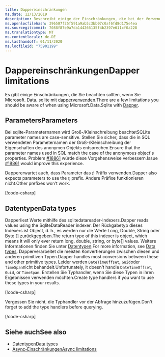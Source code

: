 ```yaml
---
title: Dappereinschränkungen
ms.date: 12/13/2019
description: Beschreibt einige der Einschränkungen, die bei der Verwendung von dapperauftreten werden.
ms.openlocfilehash: 396507f25f591a9ab5c3bb07c0af6fd8d175e4ea
ms.sourcegitcommit: 7088f87e9a7da144266135f4b2397e611cf0a228
ms.translationtype: MT
ms.contentlocale: de-DE
ms.lasthandoff: 01/11/2020
ms.locfileid: "75901199"
---
```

# <a name="dapper-limitations"></a><span data-ttu-id="59ad5-103">Dappereinschränkungen</span><span class="sxs-lookup"><span data-stu-id="59ad5-103">Dapper limitations</span></span>

<span data-ttu-id="59ad5-104">Es gibt einige Einschränkungen, die Sie beachten sollten, wenn Sie Microsoft. Data. sqlite mit [dapperverwenden](https://stackexchange.github.io/Dapper/).</span><span class="sxs-lookup"><span data-stu-id="59ad5-104">There are a few limitations you should be aware of when using Microsoft.Data.Sqlite with [Dapper](https://stackexchange.github.io/Dapper/).</span></span>

## <a name="parameters"></a><span data-ttu-id="59ad5-105">Parameters</span><span class="sxs-lookup"><span data-stu-id="59ad5-105">Parameters</span></span>

<span data-ttu-id="59ad5-106">Bei sqlite-Parameternamen wird Groß-/Kleinschreibung beachtet</span><span class="sxs-lookup"><span data-stu-id="59ad5-106">SQLite parameter names are case-sensitive.</span></span> <span data-ttu-id="59ad5-107">Stellen Sie sicher, dass die in SQL verwendeten Parameternamen der Groß-/Kleinschreibung der Eigenschaften des anonymen Objekts entsprechen.</span><span class="sxs-lookup"><span data-stu-id="59ad5-107">Ensure that the parameter names used in SQL match the case of the anonymous object's properties.</span></span> <span data-ttu-id="59ad5-108">Problem [#18861](https://github.com/dotnet/efcore/issues/18861) würde diese Vorgehensweise verbessern.</span><span class="sxs-lookup"><span data-stu-id="59ad5-108">Issue [#18861](https://github.com/dotnet/efcore/issues/18861) would improve this experience.</span></span>

<span data-ttu-id="59ad5-109">Dappererwartet auch, dass Parameter das `@` Präfix verwenden.</span><span class="sxs-lookup"><span data-stu-id="59ad5-109">Dapper also expects parameters to use the `@` prefix.</span></span> <span data-ttu-id="59ad5-110">Andere Präfixe funktionieren nicht.</span><span class="sxs-lookup"><span data-stu-id="59ad5-110">Other prefixes won't work.</span></span>

[!code-csharp[](../../../../samples/snippets/standard/data/sqlite/DapperSample/Program.cs?name=snippet_Parameter)]

## <a name="data-types"></a><span data-ttu-id="59ad5-111">Datentypen</span><span class="sxs-lookup"><span data-stu-id="59ad5-111">Data types</span></span>

<span data-ttu-id="59ad5-112">Dapperliest Werte mithilfe des sqlitedatareader-Indexers.</span><span class="sxs-lookup"><span data-stu-id="59ad5-112">Dapper reads values using the SqliteDataReader indexer.</span></span> <span data-ttu-id="59ad5-113">Der Rückgabetyp dieses Indexers ist Object, d. h., es werden nur die Werte Long, Double, String oder Byte [] zurückgegeben.</span><span class="sxs-lookup"><span data-stu-id="59ad5-113">The return type of this indexer is object, which means it will only ever return long, double, string, or byte[] values.</span></span> <span data-ttu-id="59ad5-114">Weitere Informationen finden Sie unter [Datentypen](types.md).</span><span class="sxs-lookup"><span data-stu-id="59ad5-114">For more information, see [Data types](types.md).</span></span> <span data-ttu-id="59ad5-115">Dapperverarbeitet die meisten Konvertierungen zwischen diesen und anderen primitiven Typen.</span><span class="sxs-lookup"><span data-stu-id="59ad5-115">Dapper handles most conversions between these and other primitive types.</span></span> <span data-ttu-id="59ad5-116">Leider werden `DateTimeOffset`, `Guid`oder `TimeSpan`nicht behandelt.</span><span class="sxs-lookup"><span data-stu-id="59ad5-116">Unfortunately, it doesn't handle `DateTimeOffset`, `Guid`, or `TimeSpan`.</span></span> <span data-ttu-id="59ad5-117">Erstellen Sie Typhandler, wenn Sie diese Typen in ihren Ergebnissen verwenden möchten.</span><span class="sxs-lookup"><span data-stu-id="59ad5-117">Create type handlers if you want to use these types in your results.</span></span>

[!code-csharp[](../../../../samples/snippets/standard/data/sqlite/DapperSample/Program.cs?name=snippet_TypeHandlers)]

<span data-ttu-id="59ad5-118">Vergessen Sie nicht, die Typhandler vor der Abfrage hinzuzufügen.</span><span class="sxs-lookup"><span data-stu-id="59ad5-118">Don't forget to add the type handlers before querying.</span></span>

[!code-csharp[](../../../../samples/snippets/standard/data/sqlite/DapperSample/Program.cs?name=snippet_AddTypeHandlers)]

## <a name="see-also"></a><span data-ttu-id="59ad5-119">Siehe auch</span><span class="sxs-lookup"><span data-stu-id="59ad5-119">See also</span></span>

* [<span data-ttu-id="59ad5-120">Datentypen</span><span class="sxs-lookup"><span data-stu-id="59ad5-120">Data types</span></span>](types.md)
* [<span data-ttu-id="59ad5-121">Async-Einschränkungen</span><span class="sxs-lookup"><span data-stu-id="59ad5-121">Async limitations</span></span>](async.md)
